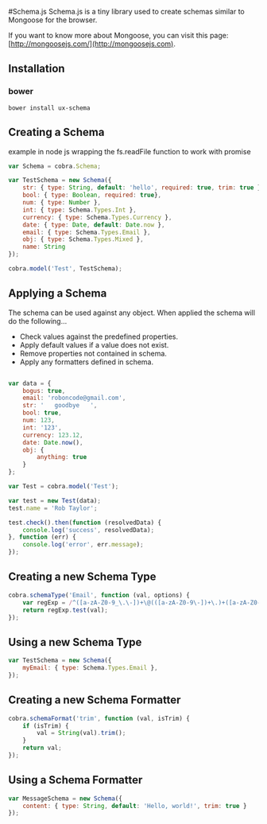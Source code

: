 #Schema.js
Schema.js is a tiny library used to create schemas similar to Mongoose for the browser.

If you want to know more about Mongoose, you can visit this page: [http://mongoosejs.com/](http://mongoosejs.com).

## Installation

### bower
```bower install ux-schema```

## Creating a Schema

example in node js wrapping the fs.readFile function to work with promise

```javascript
var Schema = cobra.Schema;

var TestSchema = new Schema({
	str: { type: String, default: 'hello', required: true, trim: true },
    bool: { type: Boolean, required: true},
    num: { type: Number },
    int: { type: Schema.Types.Int },
    currency: { type: Schema.Types.Currency },
    date: { type: Date, default: Date.now },
    email: { type: Schema.Types.Email },
    obj: { type: Schema.Types.Mixed },
    name: String
});

cobra.model('Test', TestSchema);
```

## Applying a Schema

The schema can be used against any object. When applied the schema will do the following...

* Check values against the predefined properties.
* Apply default values if a value does not exist. 
* Remove properties not contained in schema.
* Apply any formatters defined in schema.

```javascript

var data = {
    bogus: true,
    email: 'roboncode@gmail.com',
    str: '   goodbye   ',
    bool: true,
    num: 123,
    int: '123',
    currency: 123.12,
    date: Date.now(),
    obj: {
        anything: true
    }
};

var Test = cobra.model('Test');

var test = new Test(data);
test.name = 'Rob Taylor';

test.check().then(function (resolvedData) {
    console.log('success', resolvedData);
}, function (err) {
    console.log('error', err.message);
});
```

## Creating a new Schema Type

```javascript
cobra.schemaType('Email', function (val, options) {
    var regExp = /^([a-zA-Z0-9_\.\-])+\@(([a-zA-Z0-9\-])+\.)+([a-zA-Z0-9]{2,4})+$/;
    return regExp.test(val);
});
```

## Using a new Schema Type

```javascript
var TestSchema = new Schema({
	myEmail: { type: Schema.Types.Email },
});
```

## Creating a new Schema Formatter

```javascript
cobra.schemaFormat('trim', function (val, isTrim) {
    if (isTrim) {
        val = String(val).trim();
    }
    return val;
});
```

## Using a Schema Formatter

```javascript
var MessageSchema = new Schema({
	content: { type: String, default: 'Hello, world!', trim: true }
});
```